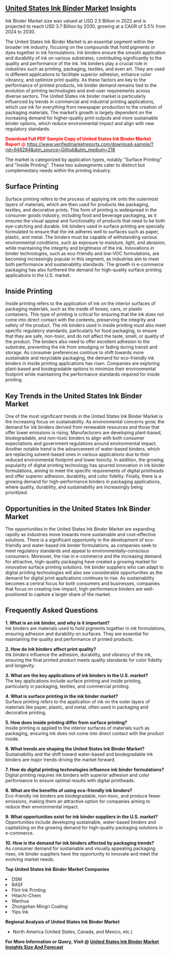 <h2><a href="https://www.verifiedmarketreports.com/download-sample/?rid=648284&amp;utm_source=Github&amp;utm_medium=218" target="_blank">United States Ink Binder Market</a> Insights</h2><p>Ink Binder Market size was valued at USD 2.5 Billion in 2022 and is projected to reach USD 3.7 Billion by 2030, growing at a CAGR of 5.5% from 2024 to 2030.</p><p> <p>The United States Ink Binder Market is an essential segment within the broader ink industry, focusing on the compounds that hold pigments or dyes together in ink formulations. Ink binders ensure the smooth application and durability of ink on various substrates, contributing significantly to the quality and performance of the ink. Ink binders play a crucial role in industries such as printing, packaging, textiles, and even art. They are used in different applications to facilitate superior adhesion, enhance color vibrancy, and optimize print quality. As these factors are key to the performance of printed products, ink binder demand remains tied to the evolution of printing technologies and end-user requirements across diverse sectors. The United States ink binder market is particularly influenced by trends in commercial and industrial printing applications, which use ink for everything from newspaper production to the creation of packaging materials. The market’s growth is largely dependent on the increasing demand for higher-quality print outputs and more sustainable binder options, which reduce environmental impact and align with new regulatory standards. <p><span class=""><span style="color: #ff0000;"><strong>Download Full PDF Sample Copy of United States Ink Binder Market Report</strong> @ </span><a href="https://www.verifiedmarketreports.com/download-sample/?rid=648284&amp;utm_source=Github&amp;utm_medium=218" target="_blank">https://www.verifiedmarketreports.com/download-sample/?rid=648284&amp;utm_source=Github&amp;utm_medium=218</a></span></p> The market is categorized by application types, notably "Surface Printing" and "Inside Printing". These two subsegments cater to distinct but complementary needs within the printing industry. <h2>Surface Printing</h2> <p>Surface printing refers to the process of applying ink onto the outermost layers of materials, which are then used for products like packaging, textiles, and decorative prints. This form of printing is widespread in the consumer goods industry, including food and beverage packaging, as it ensures the visual appeal and functionality of products that need to be both eye-catching and durable. Ink binders used in surface printing are specially formulated to ensure that the ink adheres well to surfaces such as paper, plastic, and metal. The binders must be capable of withstanding various environmental conditions, such as exposure to moisture, light, and abrasion, while maintaining the integrity and brightness of the ink. Innovations in binder technologies, such as eco-friendly and low-VOC formulations, are becoming increasingly popular in this segment, as industries aim to meet both performance and sustainability standards. The growth in e-commerce packaging has also furthered the demand for high-quality surface printing applications in the U.S. market. <h2>Inside Printing</h2> <p>Inside printing refers to the application of ink on the interior surfaces of packaging materials, such as the inside of boxes, cans, or plastic containers. This type of printing is critical for ensuring that the ink does not come into direct contact with the contents, preserving the integrity and safety of the product. The ink binders used in inside printing must also meet specific regulatory standards, particularly for food packaging, to ensure that they are safe, non-toxic, and do not affect the taste, smell, or quality of the product. The binders also need to offer excellent adhesion to the substrate, preventing the ink from smudging or fading during transit and storage. As consumer preferences continue to shift towards more sustainable and recyclable packaging, the demand for eco-friendly ink binders in inside printing applications has risen. Companies are exploring plant-based and biodegradable options to minimize their environmental footprint while maintaining the performance standards required for inside printing. <h2>Key Trends in the United States Ink Binder Market</h2> <p>One of the most significant trends in the United States Ink Binder Market is the increasing focus on sustainability. As environmental concerns grow, the demand for ink binders derived from renewable resources and those that offer lower emissions is rising. Manufacturers are developing plant-based, biodegradable, and non-toxic binders to align with both consumer expectations and government regulations around environmental impact. Another notable trend is the advancement of water-based binders, which are replacing solvent-based ones in various applications due to their reduced environmental footprint and lower toxicity. In addition, the growing popularity of digital printing technology has spurred innovation in ink binder formulations, aiming to meet the specific requirements of digital printheads and offer superior adhesion, durability, and color fidelity. Finally, there is a growing demand for high-performance binders in packaging applications, where quality, durability, and sustainability are increasingly being prioritized. <h2>Opportunities in the United States Ink Binder Market</h2> <p>The opportunities in the United States Ink Binder Market are expanding rapidly as industries move towards more sustainable and cost-effective solutions. There is a significant opportunity in the development of eco-friendly and water-based ink binder formulations, as companies seek to meet regulatory standards and appeal to environmentally-conscious consumers. Moreover, the rise in e-commerce and the increasing demand for attractive, high-quality packaging have created a growing market for innovative surface printing solutions. Ink binder suppliers who can adapt to digital printing technologies will also see considerable opportunities as the demand for digital print applications continues to rise. As sustainability becomes a central focus for both consumers and businesses, companies that focus on creating low-impact, high-performance binders are well-positioned to capture a larger share of the market. <h2>Frequently Asked Questions</h2> <p><b>1. What is an ink binder, and why is it important?</b><br> Ink binders are materials used to hold pigments together in ink formulations, ensuring adhesion and durability on surfaces. They are essential for maintaining the quality and performance of printed products.</p> <p><b>2. How do ink binders affect print quality?</b><br> Ink binders influence the adhesion, durability, and vibrancy of the ink, ensuring the final printed product meets quality standards for color fidelity and longevity.</p> <p><b>3. What are the key applications of ink binders in the U.S. market?</b><br> The key applications include surface printing and inside printing, particularly in packaging, textiles, and commercial printing.</p> <p><b>4. What is surface printing in the ink binder market?</b><br> Surface printing refers to the application of ink on the outer layers of materials like paper, plastic, and metal, often used in packaging and decorative printing.</p> <p><b>5. How does inside printing differ from surface printing?</b><br> Inside printing is applied to the interior surfaces of materials such as packaging, ensuring ink does not come into direct contact with the product inside.</p> <p><b>6. What trends are shaping the United States Ink Binder Market?</b><br> Sustainability and the shift toward water-based and biodegradable ink binders are major trends driving the market forward.</p> <p><b>7. How do digital printing technologies influence ink binder formulations?</b><br> Digital printing requires ink binders with superior adhesion and color performance to ensure optimal results with digital printheads.</p> <p><b>8. What are the benefits of using eco-friendly ink binders?</b><br> Eco-friendly ink binders are biodegradable, non-toxic, and produce fewer emissions, making them an attractive option for companies aiming to reduce their environmental impact.</p> <p><b>9. What opportunities exist for ink binder suppliers in the U.S. market?</b><br> Opportunities include developing sustainable, water-based binders and capitalizing on the growing demand for high-quality packaging solutions in e-commerce.</p> <p><b>10. How is the demand for ink binders affected by packaging trends?</b><br> As consumer demand for sustainable and visually appealing packaging rises, ink binder suppliers have the opportunity to innovate and meet the evolving market needs.</p> </p><p><strong>Top United States Ink Binder Market Companies</strong></p><div data-test-id=""><p><li>DSM</li><li> BASF</li><li> Flint Ink Printing</li><li> Hitachi-Chem</li><li> Wanhua</li><li> Zhongshan Mingri Coating</li><li> Yips Ink</li></p><div><strong>Regional Analysis of&nbsp;United States Ink Binder Market</strong></div><ul><li dir="ltr"><p dir="ltr">North America&nbsp;(United States, Canada, and Mexico, etc.)</p></li></ul><p><strong>For More Information or Query, Visit @&nbsp;</strong><strong><a href="https://www.verifiedmarketreports.com/product/ink-binder-market/?utm_source=Github&amp;utm_medium=218" target="_blank">United States Ink Binder Market Insights Size And Forecast</a></strong></p></div>
